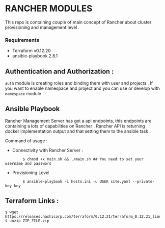 # RANCHER MODULES
This repo is containing couple of main concept of Rancher about cluster provisioning and management level . 

### Requirements 

* Terraform v0.12.20
* ansible-playbook 2.8.1

## Authentication and Authorization : 
`auth` module is creating roles and binding them with user and projects  . If you want to enable namespace and project and you can use or develop with `namespace` module

## Ansible Playbook 

Rancher Management Server has got a api endpoints, this endpoints are containing a lots of capabilities on Rancher . Rancher API is returning docker implementation output and that setting them to the ansible task .

Command of usage : 

* Connectivity with Rancher Server : 
```
        $ chmod +x main.sh && ./main.sh ## You need to set your username and password
```

* Provisioning Level 

```
        $ ansible-playbook -i hosts.ini -u USER site.yaml --private-key key
```

## Terraform Links : 

```
$ wget https://releases.hashicorp.com/terraform/0.12.21/terraform_0.12.21_linux_amd64.zip
$ unzip ZIP_FILE.zip

```

